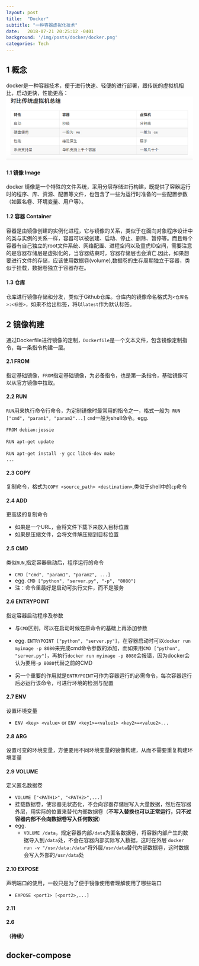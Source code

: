 ```yaml
---
layout: post
title:  "Docker"
subtitle: "一种容器虚拟化技术"
date:   2018-07-21 20:25:12 -0401
background: '/img/posts/docker/docker.png'
categories: Tech
---
```

## 1 概念
docker是一种容器技术，便于进行快速、轻便的进行部署，跟传统的虚拟机相比，启动更快，性能更高：
![docker与传统虚拟机对比](/img/posts/docker/docker_comparison.png)

#### 1.1 镜像 Image
docker 镜像是一个特殊的文件系统，采用分层存储进行构建，既提供了容器运行时的程序、库、资源、配置等文件，也包含了一些为运行时准备的一些配置参数（如匿名卷、环境变量、用户等）。

#### 1.2 容器 Container
容器是由镜像创建的实例化进程，它与镜像的关系，类似于在面向对象程序设计中的类与实例的关系一样，容器可以被创建、启动、停止、删除、暂停等。而且每个容器有自己独立的root文件系统、网络配置、进程空间以及童虎ID空间，需要注意的是容器存储层是虚拟化的，当容器结束时，容器存储层也会消亡.因此，如果想要进行文件的存储，应该使用数据卷(volume),数据卷的生存周期独立于容器，类似于挂载，数据卷独立于容器存在。

#### 1.3 仓库
仓库进行镜像存储和分发，类似于Github仓库。仓库内的镜像命名格式为```<仓库名>:<标签>```，如果不给出标签，将以```latest```作为默认标签。


## 2 镜像构建
通过Dockerfile进行镜像的定制，```Dockerfile```是一个文本文件，包含镜像定制指令，每一条指令构建一层。

#### 2.1 FROM
指定基础镜像，```FROM```指定基础镜像，为必备指令，也是第一条指令，基础镜像可以从官方镜像中拉取。

#### 2.2 RUN
```RUN```用来执行命令行命令，为定制镜像时最常用的指令之一，格式一般为``` RUN ["cmd", "param1", "param2"...]``` ```cmd```一般为shell命令。egg.
``` 
FROM debian:jessie

RUN apt-get update

RUN apt-get install -y gcc libc6-dev make
...

```

#### 2.3 COPY
复制命令，格式为```COPY <source_path> <destination>```,类似于shell中的```cp```命令

#### 2.4 ADD
更高级的复制命令
- 如果<source>是一个URL，会将文件下载下来放入目标位置
- 如果<source>是压缩文件，会将文件解压缩到目标位置

#### 2.5 CMD
类似```RUN```,指定容器启动后，程序运行的命令
- ```CMD ["cmd", "param1", "param2", ...]```
- egg. ```CMD ["python", "server.py", "-p", "8080"]```
- 注：命令里最好是启动可执行文件，而不是服务
  
#### 2.6 ENTRYPOINT
指定容器启动程序及参数
- 与```CMD```区别，可以在启动时候在原命令的基础上再添加参数
- egg. ```ENTRYPOINT ["python", "server.py"]```，在容器启动时可以```docker run myimage -p 8080```来完成cmd命令参数的添加，而如果用```CMD ["python", "server.py"]```，再执行```docker run myimage -p 8080```会报错，因为docker会认为要用``` -p 8080 ```代替之前的CMD

- 另一个重要的作用就是```ENTRYPOINT```可作为容器运行的必需命令，每次容器运行后必运行该命令，可进行环境的检测与配置

#### 2.7 ENV
设置环境变量
- ```ENV <key> <value>``` or ```ENV <key1>=<value1> <key2>=<value2>...```

#### 2.8 ARG
设置可变的环境变量，方便要用不同环境变量的镜像构建，从而不需要重复构建环境变量

#### 2.9 VOLUME
定义匿名数据卷
- ```VOLUME ["<PATH1>", "<PATH2>",...]```
- 挂载数据卷，使容器无状态化，不会向容器存储层写入大量数据，然后在容器外层，用实际的位置来替代内部数据卷（**不写入替换也可以正常运行，只不过容器内部不会向数据卷写入任何数据**）
- egg. 
    - ```VOLUME /data```，规定容器内部```/data```为匿名数据卷，将容器内部产生的数据导入到```/data```处，不会在容器内部实际写入数据，这时在外层 ```docker run -v "/usr/data:/data"```将外层```/usr/data```替代内部数据卷，这时数据会写入外部的```/usr/data```处

#### 2.10 EXPOSE
声明端口的使用，一般只是为了便于镜像使用者理解使用了哪些端口
- ```EXPOSE <port1> [<port2>,...]```

#### 2.11

#### 2.6 
#### （待续）

## docker-compose

